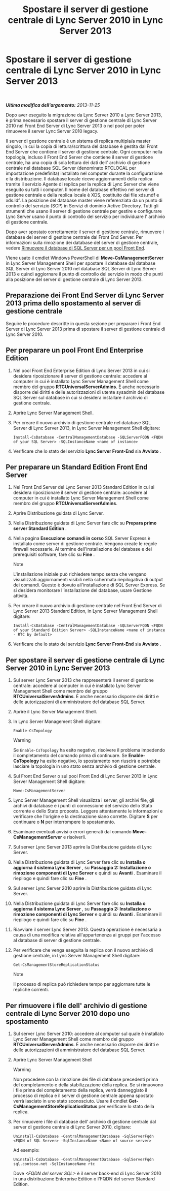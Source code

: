 ﻿---
title: Spostare il server di gestione centrale di Lync Server 2010 in Lync Server 2013
TOCTitle: Spostare il server di gestione centrale di Lync Server 2010 in Lync Server 2013
ms:assetid: 30cc98f2-1916-4dbe-99d0-8df5368ed3ec
ms:mtpsurl: https://technet.microsoft.com/it-it/library/JJ688013(v=OCS.15)
ms:contentKeyID: 49887504
ms.date: 08/24/2015
mtps_version: v=OCS.15
ms.translationtype: HT
---

# Spostare il server di gestione centrale di Lync Server 2010 in Lync Server 2013

 

_**Ultima modifica dell'argomento:** 2013-11-25_

Dopo aver eseguito la migrazione da Lync Server 2010 a Lync Server 2013, è prima necessario spostare il server di gestione centrale di Lync Server 2010 nel Front End Server di Lync Server 2013 o nel pool per poter rimuovere il server Lync Server 2010 legacy.

Il server di gestione centrale è un sistema di replica multipla/a master singolo, in cui la copia di lettura/scrittura del database è gestita dal Front End Server che contiene il server di gestione centrale. Ogni computer nella topologia, incluso il Front End Server che contiene il server di gestione centrale, ha una copia di sola lettura dei dati dell' archivio di gestione centrale nel database SQL Server (denominato RTCLOCAL per impostazione predefinita) installato nel computer durante la configurazione e la distribuzione. Il database locale riceve aggiornamenti della replica tramite il servizio Agente di replica per la replica di Lync Server che viene eseguito su tutti i computer. Il nome del database effettivo nel server di gestione centrale e della replica locale è XDS, costituito dai file xds.mdf e xds.ldf. La posizione del database master viene referenziata da un punto di controllo del servizio (SCP) in Servizi di dominio Active Directory. Tutti gli strumenti che usano il server di gestione centrale per gestire e configurare Lync Server usano il punto di controllo del servizio per individuare l' archivio di gestione centrale.

Dopo aver spostato correttamente il server di gestione centrale, rimuovere i database del server di gestione centrale dal Front End Server. Per informazioni sulla rimozione dei database del server di gestione centrale, vedere [Rimuovere il database di SQL Server per un pool Front End](remove-the-sql-server-database-for-a-front-end-pool.md).

Viene usato il cmdlet Windows PowerShell di **Move-CsManagementServer** in Lync Server Management Shell per spostare il database dal database SQL Server di Lync Server 2010 nel database SQL Server di Lync Server 2013 e quindi aggiornare il punto di controllo del servizio in modo che punti alla posizione del server di gestione centrale di Lync Server 2013.

## Preparazione dei Front End Server di Lync Server 2013 prima dello spostamento al server di gestione centrale

Seguire le procedure descritte in questa sezione per preparare i Front End Server di Lync Server 2013 prima di spostare il server di gestione centrale di Lync Server 2010.

## Per preparare un pool Front End Enterprise Edition

1.  Nel pool Front End Enterprise Edition di Lync Server 2013 in cui si desidera riposizionare il server di gestione centrale: accedere al computer in cui è installato Lync Server Management Shell come membro del gruppo **RTCUniversalServerAdmins**. È anche necessario disporre dei diritti e delle autorizzazioni di utente sysadmin del database SQL Server sul database in cui si desidera installare il archivio di gestione centrale.

2.  Aprire Lync Server Management Shell.

3.  Per creare il nuovo archivio di gestione centrale nel database SQL Server di Lync Server 2013, in Lync Server Management Shell digitare:
    
        Install-CsDatabase -CentralManagementDatabase -SQLServerFQDN <FQDN of your SQL Server> -SQLInstanceName <name of instance>

4.  Verificare che lo stato del servizio **Lync Server Front-End** sia **Avviato** .

## Per preparare un Standard Edition Front End Server

1.  Nel Front End Server del Lync Server 2013 Standard Edition in cui si desidera riposizionare il server di gestione centrale: accedere al computer in cui è installato Lync Server Management Shell come membro del gruppo **RTCUniversalServerAdmins**.

2.  Aprire Distribuzione guidata di Lync Server.

3.  Nella Distribuzione guidata di Lync Server fare clic su **Prepara primo server Standard Edition** .

4.  Nella pagina **Esecuzione comandi in corso** SQL Server Express è installato come server di gestione centrale. Vengono create le regole firewall necessarie. Al termine dell'installazione del database e dei prerequisiti software, fare clic su **Fine** .
    

    > [!NOTE]
    > L'installazione iniziale può richiedere tempo senza che vengano visualizzati aggiornamenti visibili nella schermata riepilogativa di output dei comandi. Questo è dovuto all'installazione di SQL Server Express. Se si desidera monitorare l'installazione del database, usare Gestione attività.



5.  Per creare il nuovo archivio di gestione centrale nel Front End Server di Lync Server 2013 Standard Edition, in Lync Server Management Shell digitare:
    
        Install-CsDatabase -CentralManagementDatabase -SQLServerFQDN <FQDN of your Standard Edition Server> -SQLInstanceName <name of instance - RTC by default>

6.  Verificare che lo stato del servizio **Lync Server Front-End** sia **Avviato** .

## Per spostare il server di gestione centrale di Lync Server 2010 in Lync Server 2013

1.  Sul server Lync Server 2013 che rappresenterà il server di gestione centrale: accedere al computer in cui è installato Lync Server Management Shell come membro del gruppo **RTCUniversalServerAdmins**. È anche necessario disporre dei diritti e delle autorizzazioni di amministratore del database SQL Server.

2.  Aprire il Lync Server Management Shell.

3.  In Lync Server Management Shell digitare:
    
        Enable-CsTopology
    

    > [!WARNING]
    > Se <CODE>Enable-CsTopology</CODE> ha esito negativo, risolvere il problema impedendo il completamento del comando prima di continuare. Se <STRONG>Enable-CsTopology</STRONG> ha esito negativo, lo spostamento non riuscirà e potrebbe lasciare la topologia in uno stato senza archivio di gestione centrale.



4.  Sul Front End Server o sul pool Front End di Lync Server 2013 in Lync Server Management Shell digitare:
    
        Move-CsManagementServer

5.  Lync Server Management Shell visualizza i server, gli archivi file, gli archivi di database e i punti di connessione del servizio dello Stato corrente e dello Stato proposto. Leggere attentamente le informazioni e verificare che l'origine e la destinazione siano corrette. Digitare **S** per continuare o **N** per interrompere lo spostamento.

6.  Esaminare eventuali avvisi o errori generati dal comando **Move-CsManagementServer** e risolverli.

7.  Sul server Lync Server 2013 aprire la Distribuzione guidata di Lync Server.

8.  Nella Distribuzione guidata di Lync Server fare clic su **Installa o aggiorna il sistema Lync Server** , su **Passaggio 2: Installazione o rimozione componenti di Lync Server** e quindi su **Avanti** . Esaminare il riepilogo e quindi fare clic su **Fine** .

9.  Sul server Lync Server 2010 aprire la Distribuzione guidata di Lync Server.

10. Nella Distribuzione guidata di Lync Server fare clic su **Installa o aggiorna il sistema Lync Server** , su **Passaggio 2: Installazione o rimozione componenti di Lync Server** e quindi su **Avanti** . Esaminare il riepilogo e quindi fare clic su **Fine** .

11. Riavviare il server Lync Server 2013. Questa operazione è necessaria a causa di una modifica relativa all'appartenenza ai gruppi per l'accesso al database di server di gestione centrale.

12. Per verificare che venga eseguita la replica con il nuovo archivio di gestione centrale, in Lync Server Management Shell digitare:
    
        Get-CsManagementStoreReplicationStatus
    

    > [!NOTE]
    > Il processo di replica può richiedere tempo per aggiornare tutte le repliche correnti.



## Per rimuovere i file dell' archivio di gestione centrale di Lync Server 2010 dopo uno spostamento

1.  Sul server Lync Server 2010: accedere al computer sul quale è installato Lync Server Management Shell come membro del gruppo **RTCUniversalServerAdmins**. È anche necessario disporre dei diritti e delle autorizzazioni di amministratore del database SQL Server.

2.  Aprire Lync Server Management Shell
    

    > [!WARNING]
    > Non procedere con la rimozione dei file di database precedenti prima del completamento e della stabilizzazione della replica. Se si rimuovono i file prima del completamento della replica, verrà danneggiato il processo di replica e il server di gestione centrale appena spostato verrà lasciato in uno stato sconosciuto. Usare il cmdlet <STRONG>Get-CsManagementStoreReplicationStatus</STRONG> per verificare lo stato della replica.



3.  Per rimuovere i file di database dell' archivio di gestione centrale dal server di gestione centrale di Lync Server 2010, digitare:
    
        Uninstall-CsDatabase -CentralManagementDatabase -SqlServerFqdn <FQDN of SQL Server> -SqlInstanceName <Name of source server>
    
    Ad esempio:
    
        Uninstall-CsDatabase -CentralManagementDatabase -SqlServerFqdn sql.contoso.net -SqlInstanceName rtc
    
    Dove *\<FQDN del server SQL\>* è il server back-end di Lync Server 2010 in una distribuzione Enterprise Edition o l'FQDN del server Standard Edition.

